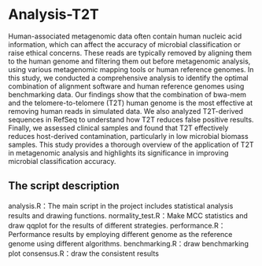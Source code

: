 # Analysis-T2T
Human-associated metagenomic data often contain human nucleic acid information, which can affect the accuracy of microbial classification or raise ethical concerns. These reads are typically removed by aligning them to the human genome and filtering them out before metagenomic analysis, using various metagenomic mapping tools or human reference genomes. In this study, we conducted a comprehensive analysis to identify the optimal combination of alignment software and human reference genomes using benchmarking data. Our findings show that the combination of bwa-mem and the telomere-to-telomere (T2T) human genome is the most effective at removing human reads in simulated data. We also analyzed T2T-derived sequences in RefSeq to understand how T2T reduces false positive results. Finally, we assessed clinical samples and found that T2T effectively reduces host-derived contamination, particularly in low microbial biomass samples. This study provides a thorough overview of the application of T2T in metagenomic analysis and highlights its significance in improving microbial classification accuracy.
## The script description
analysis.R：The main script in the project includes statistical analysis results and drawing functions.
normality_test.R：Make MCC statistics and draw qqplot for the results of different strategies.
performance.R：Performance results by employing different genome as the reference genome using different algorithms.
benchmarking.R：draw benchmarking plot
consensus.R：draw the consistent results
